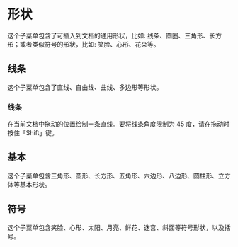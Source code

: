 # 形状

这个子菜单包含了可插入到文档的通用形状，比如: 线条、圆圈、三角形、长方形；或者类似符号的形状，比如: 笑脸、心形、花朵等。

## 线条

这个子菜单包含了直线、自由线、曲线、多边形等形状。

### 线条

在当前文档中拖动的位置绘制一条直线。要将线条角度限制为 45 度，请在拖动时按住「Shift」键。

## 基本

这个子菜单包含三角形、圆形、长方形、五角形、六边形、八边形、圆柱形、立方体等基本形状。

## 符号

这个子菜单包含笑脸、心形、太阳、月亮、鲜花、迷宫、斜面等符号形状，以及括号。